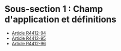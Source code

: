 #  Sous-section 1 : Champ d'application et définitions

* [Article R4412-94](./LEGIARTI000025819070.md)
* [Article R4412-95](./LEGIARTI000025819066.md)
* [Article R4412-96](./LEGIARTI000025819060.md)
